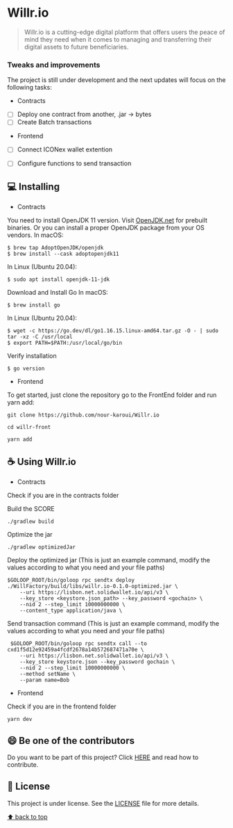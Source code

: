 # Willr.io

> Willr.io is a cutting-edge digital platform that offers users the peace of mind they need when it comes to managing and transferring their digital assets to future beneficiaries.

### Tweaks and improvements

The project is still under development and the next updates will focus on the following tasks:

- Contracts

- [ ] Deploy one contract from another, .jar -> bytes
- [ ] Create Batch transactions

- Frontend

- [ ] Connect ICONex wallet extention
- [ ] Configure functions to send transaction


## 💻 Installing

- Contracts

You need to install OpenJDK 11 version. Visit [OpenJDK.net](http://openjdk.java.net/) for prebuilt binaries.
Or you can install a proper OpenJDK package from your OS vendors.
In macOS:
```
$ brew tap AdoptOpenJDK/openjdk
$ brew install --cask adoptopenjdk11
```
In Linux (Ubuntu 20.04):
```
$ sudo apt install openjdk-11-jdk
```
Download and Install Go
In macOS:
```
$ brew install go
```
In Linux (Ubuntu 20.04):
```
$ wget -c https://go.dev/dl/go1.16.15.linux-amd64.tar.gz -O - | sudo tar -xz -C /usr/local
$ export PATH=$PATH:/usr/local/go/bin
```
Verify installation
```
$ go version
```

- Frontend

To get started, just clone the repository go to the FrontEnd folder and run yarn add:

```
git clone https://github.com/nour-karoui/Willr.io
```
```
cd willr-front
```
```
yarn add
```

## ☕ Using Willr.io

- Contracts

Check if you are in the contracts folder

Build the SCORE
```
./gradlew build
```

Optimize the jar
```
./gradlew optimizedJar
```

Deploy the optimized jar (This is just an example command, modify the values according to what you need and your file paths)
```
$GOLOOP_ROOT/bin/goloop rpc sendtx deploy ./WillFactory/build/libs/willr.io-0.1.0-optimized.jar \
    --uri https://lisbon.net.solidwallet.io/api/v3 \
    --key_store <keystore.json_path> --key_password <gochain> \
    --nid 2 --step_limit 10000000000 \
    --content_type application/java \
```

Send transaction command (This is just an example command, modify the values according to what you need and your file paths)
```
 $GOLOOP_ROOT/bin/goloop rpc sendtx call --to cxd1f5d12e92459a4fcdf2678a14b572687471a70e \
    --uri https://lisbon.net.solidwallet.io/api/v3 \
    --key_store keystore.json --key_password gochain \
    --nid 2 --step_limit 10000000000 \
    --method setName \
    --param name=Bob
```

- Frontend

Check if you are in the frontend folder

```
yarn dev
```


## 😄 Be one of the contributors<br>

Do you want to be part of this project? Click [HERE](CONTRIBUTING.md) and read how to contribute.

## 📝 License

This project is under license. See the [LICENSE](LICENSE.md) file for more details.

[⬆ back to top](#-Willr.io)<br>
